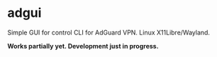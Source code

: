 # adgui

Simple GUI for control CLI for AdGuard VPN. Linux X11Libre/Wayland.

**Works partially yet. Development just in progress.**
